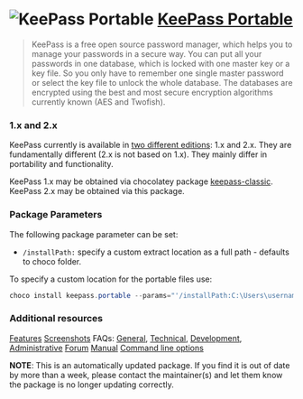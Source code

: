 # ![KeePass Portable](https://cdn.jsdelivr.net/gh/pauby/ChocoPackages@be7abc17/icons/keepass.png "KeePass Logo") [KeePass Portable](https://chocolatey.org/packages/keepass.portable)

>KeePass is a free open source password manager, which helps you to manage your passwords in a secure way. You can put all your passwords in one database, which is locked with one master key or a key file. So you only have to remember one single master password or select the key file to unlock the whole database. The databases are encrypted using the best and most secure encryption algorithms currently known (AES and Twofish).

### 1.x and 2.x

KeePass currently is available in [two different editions](http://keepass.info/compare.html): 1.x and 2.x. They are fundamentally different (2.x is not based on 1.x). They mainly differ in portability and functionality.

KeePass 1.x may be obtained via chocolatey package [keepass-classic](https://chocolatey.org/packages/keepass-classic).
KeePass 2.x may be obtained via this package.

### Package Parameters

The following package parameter can be set:

* `/installPath:` specify a custom extract location as a full path - defaults to choco folder.

To specify a custom location for the portable files use:

```PowerShell
choco install keepass.portable --params="'/installPath:C:\Users\username\OneDrive\KeePass'"
```

### Additional resources

[Features](http://keepass.info/features.html)
[Screenshots](http://keepass.info/screenshots.html#scr2x)
FAQs: [General](http://keepass.info/help/kb/faq.html), [Technical](http://keepass.info/help/base/faq_tech.html), [Development](http://keepass.info/devstatus.html), [Administrative](http://keepass.info/help/base/faq.html)
[Forum](https://sourceforge.net/p/keepass/discussion/)
[Manual](http://keepass.info/help/base/index.html)
[Command line options](http://keepass.info/help/base/cmdline.html)

**NOTE**: This is an automatically updated package. If you find it is out of date by more than a week, please contact the maintainer(s) and let them know the package is no longer updating correctly.